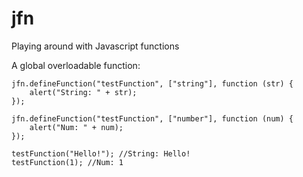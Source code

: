 # jfn
Playing around with Javascript functions

A global overloadable function:

```
jfn.defineFunction("testFunction", ["string"], function (str) {
    alert("String: " + str);
});

jfn.defineFunction("testFunction", ["number"], function (num) {
    alert("Num: " + num);
});

testFunction("Hello!"); //String: Hello!
testFunction(1); //Num: 1
```